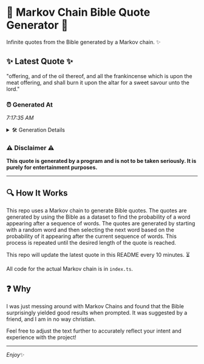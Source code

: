 # 📖 Markov Chain Bible Quote Generator 📖

Infinite quotes from the Bible generated by a Markov chain. ✨

## ✨ Latest Quote ✨
"offering, and of the oil thereof, and all the frankincense which is upon the meat offering, and shall burn it upon the altar for a sweet savour unto the lord."

### ⏰ Generated At
*7:17:35 AM*

<details>
    <summary>🛠️ Generation Details</summary>
    <p>
        <strong>🌱 Seed:</strong> offering,<br>
        <strong>🔄 Iterations:</strong> 29<br>
        <strong>📜 Context History:</strong><br>[ offering, ]: and<br>[ offering,, and ]: of<br>[ offering,, and, of ]: the<br>[ offering,, and, of, the ]: oil<br>[ offering,, and, of, the, oil ]: thereof,<br>[ offering,, and, of, the, oil, thereof, ]: and<br>[ and, of, the, oil, thereof,, and ]: all<br>[ of, the, oil, thereof,, and, all ]: the<br>[ the, oil, thereof,, and, all, the ]: frankincense<br>[ oil, thereof,, and, all, the, frankincense ]: which<br>[ thereof,, and, all, the, frankincense, which ]: is<br>[ and, all, the, frankincense, which, is ]: upon<br>[ all, the, frankincense, which, is, upon ]: the<br>[ the, frankincense, which, is, upon, the ]: meat<br>[ frankincense, which, is, upon, the, meat ]: offering,<br>[ which, is, upon, the, meat, offering, ]: and<br>[ is, upon, the, meat, offering,, and ]: shall<br>[ upon, the, meat, offering,, and, shall ]: burn<br>[ the, meat, offering,, and, shall, burn ]: it<br>[ meat, offering,, and, shall, burn, it ]: upon<br>[ offering,, and, shall, burn, it, upon ]: the<br>[ and, shall, burn, it, upon, the ]: altar<br>[ shall, burn, it, upon, the, altar ]: for<br>[ burn, it, upon, the, altar, for ]: a<br>[ it, upon, the, altar, for, a ]: sweet<br>[ upon, the, altar, for, a, sweet ]: savour<br>[ the, altar, for, a, sweet, savour ]: unto<br>[ altar, for, a, sweet, savour, unto ]: the<br>[ for, a, sweet, savour, unto, the ]: lord.<br>
    </p>
</details>

### ⚠️ Disclaimer ⚠️
**This quote is generated by a program and is not to be taken seriously. It is purely for entertainment purposes.**

---

## 🔍 How It Works

This repo uses a Markov chain to generate Bible quotes. The quotes are generated by using the Bible as a dataset to find the probability of a word appearing after a sequence of words. The quotes are generated by starting with a random word and then selecting the next word based on the probability of it appearing after the current sequence of words. This process is repeated until the desired length of the quote is reached.

This repo will update the latest quote in this README every 10 minutes. ⏳

All code for the actual Markov chain is in `index.ts`.

## ❓ Why

I was just messing around with Markov Chains and found that the Bible surprisingly yielded good results when prompted. 
It was suggested by a friend, and I am in no way christian.

Feel free to adjust the text further to accurately reflect your intent and experience with the project!

---

*Enjoy*✨
